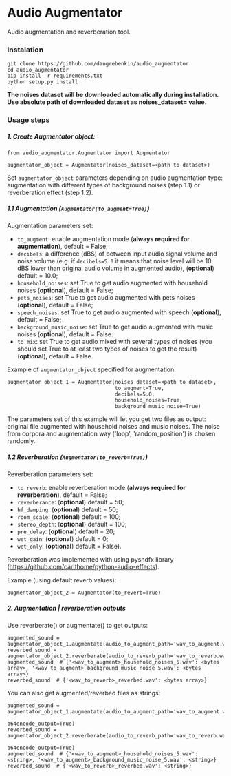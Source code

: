 # Audio Augmentator

Audio augmentation and reverberation tool.

### Instalation

```
git clone https://github.com/dangrebenkin/audio_augmentator
cd audio_augmentator
pip install -r requirements.txt
python setup.py install
```
**The noises dataset will be downloaded automatically during installation. Use absolute path of downloaded dataset as noises_dataset= value.**

### Usage steps

##### **1. Create _Augmentator_ object:**

```
from audio_augmentator.Augmentator import Augmentator

augmentator_object = Augmentator(noises_dataset=<path to dataset>)
```

Set `augmentator_object` parameters depending on audio augmentation type: augmentation with different types of 
background noises (step 1.1) or reverberation effect (step 1.2).

##### **1.1 Augmentation (`Augmentator(to_augment=True)`)**

Augmentation parameters set:

* `to_augment`: enable augmentation mode (**always required for augmentation**), default = False;
* `decibels`: a difference (dBS) of between input audio signal volume and noise volume (e.g. if `decibels=5.0` it means
  that noise level will be 10 dBS lower than original audio volume in augmented audio), (**optional**) default = 10.0;
* `household_noises`: set True to get audio augmented with household noises (**optional**), default = False;
* `pets_noises`: set True to get audio augmented with pets noises (**optional**), default = False;
* `speech_noises`: set True to get audio augmented with speech (**optional**), default = False;
* `background_music_noise`: set True to get audio augmented with music noises (**optional**), default = False.
* `to_mix`: set True to get audio mixed with several types of noises (you should set True to at least two types 
of noises to get the result)(**optional**), default = False.

Example of `augmentator_object` specified for augmentation:
```
augmentator_object_1 = Augmentator(noises_dataset=<path to dataset>,
                                   to_augment=True,
                                   decibels=5.0,
                                   household_noises=True,
                                   background_music_noise=True) 
```
The parameters set of this example will let you get two files as output: original file augmented with household noises 
and music noises. The noise from corpora and augmentation way ('loop', 'random_position') is chosen randomly.

##### **1.2 Reverberation (`Augmentator(to_reverb=True)`)**

Reverberation parameters set:

* `to_reverb`: enable reverberation mode (**always required for reverberation**), default = False;
* `reverberance`: (**optional**) default = 50;
* `hf_damping`: (**optional**) default = 50;
* `room_scale`: (**optional**) default = 100;
* `stereo_depth`: (**optional**) default = 100;
* `pre_delay`: (**optional**) default = 20;
* `wet_gain`: (**optional**) default = 0;
* `wet_only`: (**optional**) default = False).

Reverberation was implemented with using pysndfx library (https://github.com/carlthome/python-audio-effects).

Example (using default reverb values):

```
augmentator_object_2 = Augmentator(to_reverb=True) 
```

##### **2. Augmentation | reverberation outputs**

Use reverberate() or augmentate() to get outputs:

```
augmented_sound = augmentator_object_1.augmentate(audio_to_augment_path='wav_to_augment.wav')
reverbed_sound = augmentator_object_2.reverberate(audio_to_reverb_path='wav_to_reverb.wav')
augmented_sound  # {'<wav_to_augment>_household_noises_5.wav': <bytes array>, '<wav_to_augment>_background_music_noise_5.wav': <bytes array>}
reverbed_sound  # {'<wav_to_reverb>_reverbed.wav': <bytes array>}
```

You can also get augmented/reverbed files as strings:

```
augmented_sound = augmentator_object_1.augmentate(audio_to_augment_path='wav_to_augment.wav',
                                                  b64encode_output=True)
reverbed_sound = augmentator_object_2.reverberate(audio_to_reverb_path='wav_to_reverb.wav',
                                                  b64encode_output=True)
augmented_sound  # {'<wav_to_augment>_household_noises_5.wav': <string>, '<wav_to_augment>_background_music_noise_5.wav': <string>}
reverbed_sound  # {'<wav_to_reverb>_reverbed.wav': <string>}
```
